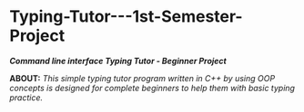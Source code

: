 # Typing-Tutor---1st-Semester-Project
***Command line interface Typing Tutor - Beginner Project***

**ABOUT:**
*This simple typing tutor program written in C++ by using OOP concepts is designed for complete beginners to help them with basic typing practice.*
